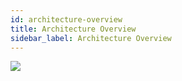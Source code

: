 ```yaml
---
id: architecture-overview
title: Architecture Overview
sidebar_label: Architecture Overview
---
```


<!-- https://www.figma.com/file/DuMC9znABrKQpU0FGPQBch/Architecture?node-id=311%3A112 -->

![](architecture/architecture-overview.png)
